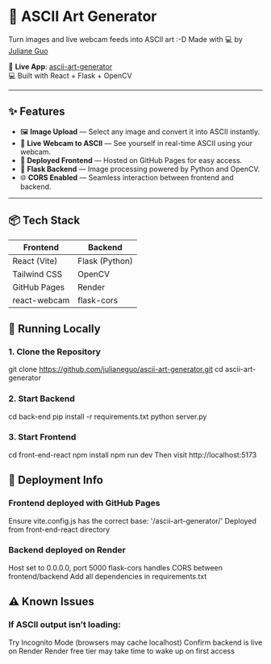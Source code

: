 # 🎨 ASCII Art Generator

Turn images and live webcam feeds into ASCII art :-D
Made with 💻 by [Juliane Guo](https://github.com/julianeguo)

🔗 **Live App**: [ascii-art-generator](https://julianeguo.github.io/ascii-art-generator/#/)  
💻 Built with React + Flask + OpenCV

---

## ✨ Features

- 🖼️ **Image Upload** — Select any image and convert it into ASCII instantly.
- 🎥 **Live Webcam to ASCII** — See yourself in real-time ASCII using your webcam.
- 🚀 **Deployed Frontend** — Hosted on GitHub Pages for easy access.
- 🔧 **Flask Backend** — Image processing powered by Python and OpenCV.
- 🌐 **CORS Enabled** — Seamless interaction between frontend and backend.

---

## 📦 Tech Stack

| Frontend            | Backend             |
|---------------------|---------------------|
| React (Vite)        | Flask (Python)      |
| Tailwind CSS        | OpenCV              |
| GitHub Pages        | Render              |
| react-webcam        | flask-cors          |


## 🚀 Running Locally

### 1. Clone the Repository
git clone https://github.com/julianeguo/ascii-art-generator.git
cd ascii-art-generator

### 2. Start Backend
cd back-end
pip install -r requirements.txt
python server.py

### 3. Start Frontend
cd front-end-react
npm install
npm run dev
Then visit http://localhost:5173

## 🧪 Deployment Info

### Frontend deployed with GitHub Pages
Ensure vite.config.js has the correct base: '/ascii-art-generator/'
Deployed from front-end-react directory
### Backend deployed on Render
Host set to 0.0.0.0, port 5000
flask-cors handles CORS between frontend/backend
Add all dependencies in requirements.txt

## ⚠️ Known Issues

### If ASCII output isn’t loading:
Try Incognito Mode (browsers may cache localhost)
Confirm backend is live on Render
Render free tier may take time to wake up on first access
